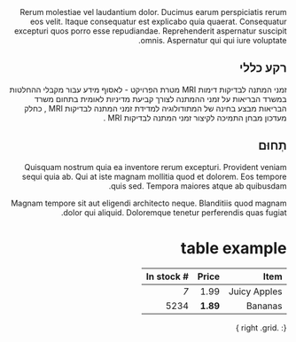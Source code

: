 <div dir="rtl" markdown="1">
Rerum molestiae vel laudantium dolor. Ducimus earum perspiciatis rerum eos velit. Itaque consequatur est explicabo quia quaerat. Consequatur excepturi quos porro esse repudiandae. Reprehenderit aspernatur suscipit omnis. Aspernatur qui qui iure voluptate.

## רקע כללי
זמני המתנה לבדיקות דימות MRI
מטרת הפרויקט - לאסוף מידע עבור מקבלי ההחלטות במשרד הבריאות על זמני ההמתנה לצורך קביעת מדיניות לאומית בתחום
משרד הבריאות מבצע בחינה של המתודולוגיה למדידת זמני המתנה לבדיקות MRI , כחלק מעדכון
מבחן התמיכה לקיצור זמני המתנה לבדיקות MRI .

## תְחוּם
Quisquam nostrum quia ea inventore rerum excepturi. Provident veniam sequi quia ab. Qui at iste magnam mollitia quod et dolorem. Eos tempore quis sed. Tempora maiores atque ab quibusdam.

Magnam tempore sit aut eligendi architecto neque. Blanditiis quod magnam dolor qui aliquid. Doloremque tenetur perferendis quas fugiat.

# table example

| Item         | Price     | # In stock |
|--------------:|---------:|-----------:|
| Juicy Apples | 1.99      | *7*        |
| Bananas      | **1.89**  | 5234       |
{: .right .grid }

</div>
